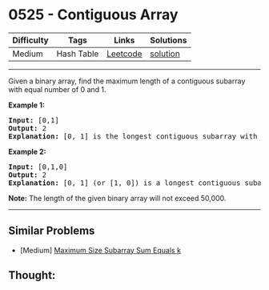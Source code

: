 # 0525 - Contiguous Array

Difficulty  | Tags | Links | Solutions
----------- | ---- | ----- | -----
Medium | Hash Table | [Leetcode](https://leetcode.com/problems/contiguous-array) | [solution](https://leetcode.com/problems/contiguous-array/solution/)


-----------

<p>Given a binary array, find the maximum length of a contiguous subarray with equal number of 0 and 1. </p>


<p><b>Example 1:</b><br />
<pre>
<b>Input:</b> [0,1]
<b>Output:</b> 2
<b>Explanation:</b> [0, 1] is the longest contiguous subarray with equal number of 0 and 1.
</pre>
</p>

<p><b>Example 2:</b><br />
<pre>
<b>Input:</b> [0,1,0]
<b>Output:</b> 2
<b>Explanation:</b> [0, 1] (or [1, 0]) is a longest contiguous subarray with equal number of 0 and 1.
</pre>
</p>

<p><b>Note:</b>
The length of the given binary array will not exceed 50,000.
</p>

-----------


## Similar Problems

- [Medium] [Maximum Size Subarray Sum Equals k](maximum-size-subarray-sum-equals-k)




## Thought:
